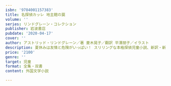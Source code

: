 ```yaml
---
isbn: '9784001157383'
title: 名探偵カッレ 地主館の罠
volume: ''
series: リンドグレーン・コレクション
publisher: 岩波書店
pubdate: '2020-04-17'
cover: ''
author: アストリッド・リンドグレーン／著 菱木晃子／翻訳 平澤朋子／イラスト
description: 夏休みは友情と危険がいっぱい！ スリリングな本格探偵児童小説、新訳・新挿画のシリーズ第2作。
price: '2100'
genre: ''
target: 児童
format: 全集・双書
content: 外国文学小説

---
```

